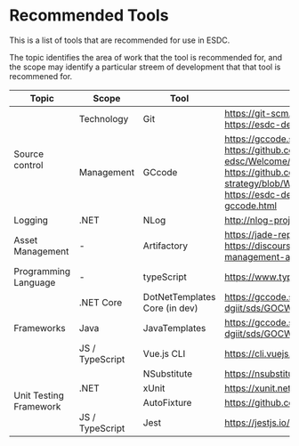 # Recommended Tools

This is a list of tools that are recommended for use in ESDC. 

The topic identifies the area of work that the tool is recommended for, 
and the scope may identify a particular streem of development that that tool is recommened for.

<table>
  <thead>
    <tr>
      <th>Topic</th>
      <th>Scope</th>
      <th>Tool</th>
      <th>References</th>
    </tr>
  </thead>
  <tbody>
    <tr>
      <td rowspan=2>Source control</td>
      <td>Technology</td>
      <td>Git</td>
      <td><a href="https://git-scm.com/" rel="nofollow">https://git-scm.com/</a><br />
        <a href="https://esdc-devcop.github.io/strategy/guides/tfvc-to-git.html" rel="nofollow">https://esdc-devcop.github.io/strategy/guides/tfvc-to-git.html</a></td>
    </tr>
    <tr>
      <td>Management</td>
      <td>GCcode</td>
      <td><a href="https://gccode.ssc-spc.gc.ca/iitb-dgiit/" rel="nofollow">https://gccode.ssc-spc.gc.ca/iitb-dgiit/</a><br/>
        <a href="https://github.com/esdc-edsc/Welcome/blob/master/Recommendations/GCcode.md" rel="nofollow">https://github.com/esdc-edsc/Welcome/blob/master/Recommendations/GCcode.md</a><br/>
        <a href="https://github.com/gcdevops/strategie-devops-strategy/blob/WorkInProgress/Content/OfficalGCCodeSupport.md">https://github.com/gcdevops/strategie-devops-strategy/blob/WorkInProgress/Content/OfficalGCCodeSupport.md</a><br />
        <a href="https://esdc-devcop.github.io/strategy/guides/tfs-to-gccode.html" rel="nofollow">https://esdc-devcop.github.io/strategy/guides/tfs-to-gccode.html</a></td>
    </tr>
    <tr>
      <td>Logging</td>
      <td>.NET</td>
      <td>NLog</td>
      <td><a href="http://nlog-project.org/" rel="nofollow">http://nlog-project.org/</a></td>
    </tr>
    <tr>
      <td>Asset Management</td>
      <td>-</td>
      <td>Artifactory</td>
      <td><a href="https://jade-repos.intra.dev/artifactory/webapp/#/home" rel="nofollow">https://jade-repos.intra.dev/artifactory/webapp/#/home</a><br/>
        <a href="https://discourse.devx.team/t/artifactory-as-an-asset-management-and-vulnerability-management-process/89" rel="nofollow">https://discourse.devx.team/t/artifactory-as-an-asset-management-and-vulnerability-management-process/89</a></td>
    </tr>
    <tr>
      <td>Programming Language</td>
      <td>-</td>
      <td>typeScript</td>
      <td><a href="https://www.typescriptlang.org/" rel="nofollow">https://www.typescriptlang.org/</a></td>
    </tr>
    <tr>
      <td rowspan=3>Frameworks</td>
      <td>.NET Core</td>
      <td>DotNetTemplates Core (in dev)</td>
      <td><a href="https://gccode.ssc-spc.gc.ca/iitb-dgiit/sds/GOCWebTemplates/DotNetTemplates" rel="nofollow">https://gccode.ssc-spc.gc.ca/iitb-dgiit/sds/GOCWebTemplates/DotNetTemplates</a></td>
    </tr>
    <tr>
      <td>Java</td>
      <td>JavaTemplates</td>
      <td><a href="https://gccode.ssc-spc.gc.ca/iitb-dgiit/sds/GOCWebTemplates/JavaTemplates" rel="nofollow">https://gccode.ssc-spc.gc.ca/iitb-dgiit/sds/GOCWebTemplates/JavaTemplates</a></td>
    </tr>
    <tr>
      <td>JS / TypeScript</td>
      <td>Vue.js CLI</td>
      <td><a href="https://cli.vuejs.org/" rel="nofollow">https://cli.vuejs.org/</a></td>
    </tr>
    <tr>
      <td rowspan=4>Unit Testing Framework</td>
      <td rowspan=3>.NET</td>
      <td>NSubstitute</td>
      <td><a href="https://nsubstitute.github.io/" rel="nofollow">https://nsubstitute.github.io/</a></td>
    </tr>
    <tr>
      <td>xUnit</td>
      <td><a href="https://xunit.net/" rel="nofollow">https://xunit.net/</a></td>
    </tr>
    <tr>
      <td>AutoFixture</td>
      <td><a href="https://github.com/AutoFixture/AutoFixture" rel="nofollow">https://github.com/AutoFixture/AutoFixture</a></td>
    </tr>
    <tr>
      <td>JS / TypeScript</td>
      <td>Jest</td>
      <td><a href="https://jestjs.io/" rel="nofollow">https://jestjs.io/</a></td>
    </tr>
  </tbody>
</table>
